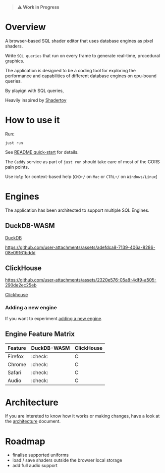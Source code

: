 > **⚠️ Work in Progress**

# Overview

A browser-based SQL shader editor that uses database engines as pixel shaders.

Write `SQL queries` that run on every frame to generate real-time, procedural graphics.

The application is designed to be a coding tool for exploring the performance and capabilities of different database engines on cpu-bound queries.

By playign with SQL queries, 

Heavily inspired by [Shadertoy](https://www.shadertoy.com/)

# How to use it

Run:

 `just run`

See [README quick-start](../README.md#quick-start) for details.

The `Caddy` service as part of `just run` should take care of most of the CORS pain points.

Use `Help` for context-based help (`CMD+/` on `Mac` or `CTRL+/` on `Windows/Linux`)

# Engines

The application has been architected to support multiple SQL Engines.

## DuckDB-WASM
[DuckDB](duckdb_wasm.md)

https://github.com/user-attachments/assets/adefdca8-7139-406a-8286-08e09161bddd

## ClickHouse

https://github.com/user-attachments/assets/2320e576-05a8-4df9-a505-290de2ec25eb

[Clickhouse](clickhouse.md)


### Adding a new engine
If you want to experiment [adding a new engine](adding_a_new_engine.md).

## Engine Feature Matrix

|Feature|DuckDB-WASM|ClickHouse|
|:------|:----------|:---------|
| Firefox| :check: | C |
| Chrome| :check: | C |
| Safari| :check: | C |
| Audio | :check: | C |

# Architecture
If you are intereted to know how it works or making changes, have a look at the [architecture](architecture.md) document.

# Roadmap
- finalise supported uniforms
- load / save shaders outside the browser local storage
- add full audio support
